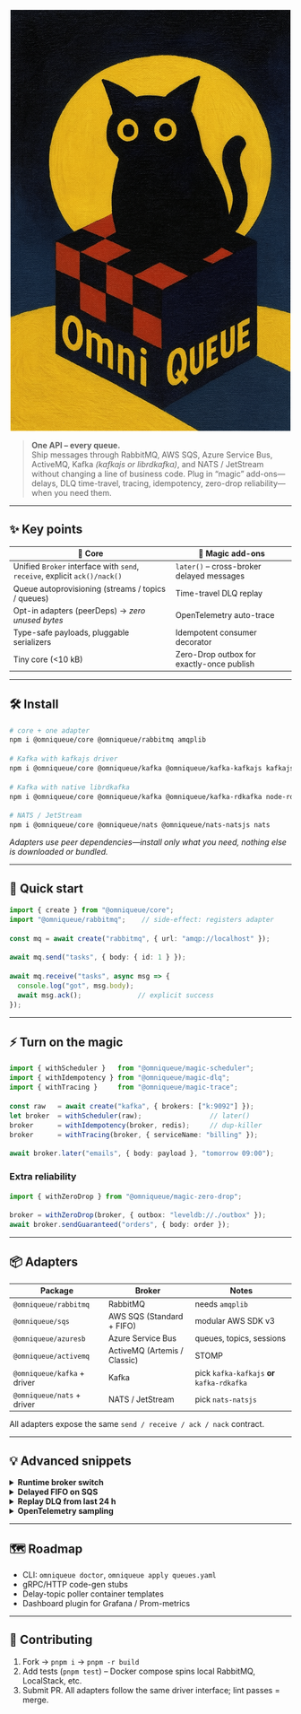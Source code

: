 <!-- OmniQueue README • v0.2.x -->
<p align="center">
  <img width="500" height="auto" src="./omniqueue_logo.png" alt="OmniQueue logo" />
</p>

> **One API – every queue.**  
> Ship messages through RabbitMQ, AWS SQS, Azure Service Bus, ActiveMQ, Kafka *(kafkajs or librdkafka)*, and NATS / JetStream without changing a line of business code. Plug in “magic” add-ons—delays, DLQ time-travel, tracing, idempotency, zero-drop reliability—when you need them.

---

## ✨ Key points

| 🔹 Core | 🔹 Magic add-ons |
|--------|----------------|
| Unified `Broker` interface with `send`, `receive`, explicit `ack()/nack()` | `later()` – cross-broker delayed messages |
| Queue autoprovisioning (streams / topics / queues) | Time-travel DLQ replay |
| Opt-in adapters (peerDeps) → *zero unused bytes* | OpenTelemetry auto-trace |
| Type-safe payloads, pluggable serializers | Idempotent consumer decorator |
| Tiny core (<10 kB) | Zero-Drop outbox for exactly-once publish |

---

## 🛠️ Install

```bash
# core + one adapter
npm i @omniqueue/core @omniqueue/rabbitmq amqplib

# Kafka with kafkajs driver
npm i @omniqueue/core @omniqueue/kafka @omniqueue/kafka-kafkajs kafkajs

# Kafka with native librdkafka
npm i @omniqueue/core @omniqueue/kafka @omniqueue/kafka-rdkafka node-rdkafka

# NATS / JetStream
npm i @omniqueue/core @omniqueue/nats @omniqueue/nats-natsjs nats
````

*Adapters use peer dependencies—install only what you need, nothing else is downloaded or bundled.*

---

## 🚀 Quick start

```ts
import { create } from "@omniqueue/core";
import "@omniqueue/rabbitmq";    // side-effect: registers adapter

const mq = await create("rabbitmq", { url: "amqp://localhost" });

await mq.send("tasks", { body: { id: 1 } });

await mq.receive("tasks", async msg => {
  console.log("got", msg.body);
  await msg.ack();              // explicit success
});
```

---

## ⚡ Turn on the magic

```ts
import { withScheduler }   from "@omniqueue/magic-scheduler";
import { withIdempotency } from "@omniqueue/magic-dlq";
import { withTracing }     from "@omniqueue/magic-trace";

const raw   = await create("kafka", { brokers: ["k:9092"] });
let broker  = withScheduler(raw);                 // later()
broker      = withIdempotency(broker, redis);     // dup-killer
broker      = withTracing(broker, { serviceName: "billing" });

await broker.later("emails", { body: payload }, "tomorrow 09:00");
```

### Extra reliability

```ts
import { withZeroDrop } from "@omniqueue/magic-zero-drop";

broker = withZeroDrop(broker, { outbox: "leveldb://./outbox" });
await broker.sendGuaranteed("orders", { body: order });
```

---

## 📦 Adapters

| Package                     | Broker                       | Notes                                       |
| --------------------------- | ---------------------------- | ------------------------------------------- |
| `@omniqueue/rabbitmq`       | RabbitMQ                     | needs `amqplib`                             |
| `@omniqueue/sqs`            | AWS SQS (Standard + FIFO)    | modular AWS SDK v3                          |
| `@omniqueue/azuresb`        | Azure Service Bus            | queues, topics, sessions                    |
| `@omniqueue/activemq`       | ActiveMQ (Artemis / Classic) | STOMP                                       |
| `@omniqueue/kafka` + driver | Kafka                        | pick `kafka-kafkajs` **or** `kafka-rdkafka` |
| `@omniqueue/nats` + driver  | NATS / JetStream             | pick `nats-natsjs`                          |

All adapters expose the same `send / receive / ack / nack` contract.

---

## 💡 Advanced snippets

<details>
<summary><strong>Runtime broker switch</strong></summary>

```ts
/**
 * runtime-switch.ts
 *
 *   MQ_PROVIDER=rabbitmq ts-node runtime-switch.ts
 *   MQ_PROVIDER=kafka     ts-node runtime-switch.ts
 *   MQ_PROVIDER=sqs       ts-node runtime-switch.ts
 *
 * Adapters for the chosen provider must be installed
 * (e.g. @omniqueue/rabbitmq + amqplib, or @omniqueue/kafka + kafkajs).
 */
import { create }      from "@omniqueue/core";
import { withTracing } from "@omniqueue/magic-trace";

// Pre-register the adapters you might switch between
import "@omniqueue/rabbitmq";
import "@omniqueue/kafka";
import "@omniqueue/sqs";

const provider = process.env.MQ_PROVIDER ?? "rabbitmq";

async function main() {
  const config: Record<string, any> = {
    rabbitmq: { url: "amqp://localhost" },
    kafka:    { brokers: ["localhost:9092"] },
    sqs:      { region: "ap-southeast-1",
                queueUrl: "http://localhost:4566/000000000000/tasks" }
  };

  const raw     = await create(provider, config[provider]);
  const broker  = withTracing(raw, { serviceName: "runtime-demo" });

  await broker.send("tasks", { body: { hello: provider } });

  await broker.receive("tasks", async msg => {
    console.log(`[${provider}] received ->`, msg.body);
    await msg.ack();
    await broker.close();            // graceful shutdown after demo
  });
}

main().catch(console.error);
```

</details>

<details>
<summary><strong>Delayed FIFO on SQS</strong></summary>

```ts
await broker.later("payments.fifo",
                   { body: {...}, id: "o-123" },
                   12 * 60 * 1000,                // 12 min
                   { groupId: "user-42" });
```

</details>

<details>
<summary><strong>Replay DLQ from last 24 h</strong></summary>

```ts
import { TimeTravelDLQ } from "@omniqueue/magic-dlq";

const dlq   = new TimeTravelDLQ(broker);
const stats = await dlq.replay({ since: "-24h" });
console.log(`Restored ${stats.restored}/${stats.scanned}`);
```

</details>

<details>
<summary><strong>OpenTelemetry sampling</strong></summary>

```ts
import { TraceIdRatioBasedSampler } from "@opentelemetry/sdk-trace-node";
broker = withTracing(broker, {
  serviceName: "search-svc",
  sampler: new TraceIdRatioBasedSampler(0.05)   // 5 %
});
```

</details>

---

## 🗺️ Roadmap

* CLI: `omniqueue doctor`, `omniqueue apply queues.yaml`
* gRPC/HTTP code-gen stubs
* Delay-topic poller container templates
* Dashboard plugin for Grafana / Prom-metrics

---

## 🤝 Contributing

1. Fork → `pnpm i` → `pnpm -r build`
2. Add tests (`pnpm test`) – Docker compose spins local RabbitMQ, LocalStack, etc.
3. Submit PR. All adapters follow the same driver interface; lint passes = merge.
